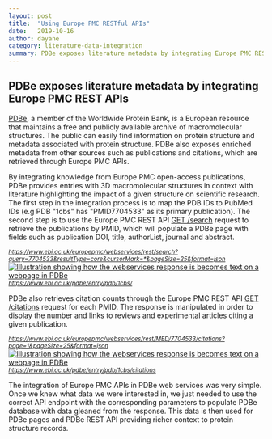 ```yaml
---
layout: post
title:  "Using Europe PMC RESTful APIs"
date:   2019-10-16
author: dayane
category: literature-data-integration
summary: PDBe exposes literature metadata by integrating Europe PMC REST APIs
---
```


## PDBe exposes literature metadata by integrating Europe PMC REST APIs

[PDBe](https://www.ebi.ac.uk/pdbe/), a member of the Worldwide Protein Bank, is a European resource that maintains a free and publicly available archive of macromolecular structures. The public can easily find information on protein structure and metadata associated with protein structure. PDBe also exposes enriched metadata from other sources such as publications and citations, which are retrieved through Europe PMC APIs.
<!--more-->

By integrating knowledge from Europe PMC open-access publications, PDBe provides entries with 3D macromolecular structures in context with literature highlighting the impact of a given structure on scientific research. The first step in the integration process is to map the PDB IDs to PubMed IDs (e.g PDB "1cbs" has "PMID7704533" as its primary publication). The second step is to use the Europe PMC REST API [GET /search](https://europepmc.org/RestfulWebService#!/Europe32PMC32Articles32RESTful32API/search) request to retrieve the publications by PMID, which will populate a PDBe page with fields such as publication DOI, title, authorList, journal and abstract.

<small>*<https://www.ebi.ac.uk/europepmc/webservices/rest/search?query=7704533&resultType=core&cursorMark=*&pageSize=25&format=json>*</small>
[![Illustration showing how the webservices response is becomes text on a webpage in PDBe][image_1]][image_1]
<small>*<https://www.ebi.ac.uk/pdbe/entry/pdb/1cbs/>*</small>

PDBe also retrieves citation counts through the Europe PMC REST API [GET /citations](https://europepmc.org/RestfulWebService#!/Europe32PMC32Articles32RESTful32API/citations) request for each PMID. The response is manipulated in order to display the number and links to reviews and experimental articles citing a given publication.

<small>*<https://www.ebi.ac.uk/europepmc/webservices/rest/MED/7704533/citations?page=1&pageSize=25&format=json>*</small>
[![Illustration showing how the webservices response is becomes text on a webpage in PDBe][image_2]][image_2]
<small>*<https://www.ebi.ac.uk/pdbe/entry/pdb/1cbs/citations>*</small>

The integration of Europe PMC APIs in PDBe web services was very simple. Once we knew what data we were interested in, we just needed to use the correct API endpoint with the corresponding parameters to populate PDBe database with data gleaned from the response. This data is then used for PDBe pages and PDBe REST API providing richer context to protein structure records.

[image_1]: {{site.baseurl}}/images/posts/using-europe-pmc-restful-apis/Blog_image01.png
[image_2]: {{site.baseurl}}/images/posts/using-europe-pmc-restful-apis/Blog_image02.png
